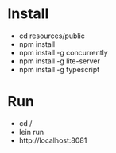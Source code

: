 # Install
* cd resources/public
* npm install
* npm install -g concurrently
* npm install -g lite-server
* npm install -g typescript

# Run
* cd /
* lein run
* http://localhost:8081

